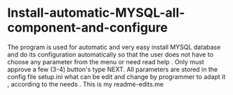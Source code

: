 # Install-automatic-MYSQL-all-component-and-configure
The program is used for automatic and very easy install MYSQL database    and do its configuration automatically so that the user does not have to choose    any parameter from the menu or need read help . Only must approve a few (3-4) button's  type    NEXT. All parameters are stored in the config file setup.ini     what can be edit and change by  programmer to adapt it , according to the needs .
This is my readme-edits.me
